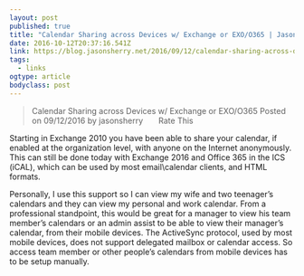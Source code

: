 ```yaml
---
layout: post 
published: true 
title: "Calendar Sharing across Devices w/ Exchange or EXO/O365 | Jason (Izzy) Sherry's Blog" 
date: 2016-10-12T20:37:16.541Z 
link: https://blog.jasonsherry.net/2016/09/12/calendar-sharing-across-devices-w-exchange/ 
tags:
  - links
ogtype: article 
bodyclass: post 
---
```


> Calendar Sharing across Devices w/ Exchange or EXO/O365
Posted on 09/12/2016	by jasonsherry
      Rate This

Starting in Exchange 2010 you have been able to share your calendar, if enabled at the organization level, with anyone on the Internet anonymously. This can still be done today with Exchange 2016 and Office 365 in the ICS (iCAL), which can be used by most email\calendar clients, and HTML formats.

Personally, I use this support so I can view my wife and two teenager’s calendars and they can view my personal and work calendar. From a professional standpoint, this would be great for a manager to view his team member’s calendars or an admin assist to be able to view their manager’s calendar, from their mobile devices. The ActiveSync protocol, used by most mobile devices, does not support delegated mailbox or calendar access. So access team member or other people’s calendars from mobile devices has to be setup manually.

